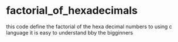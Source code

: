 # factorial_of_hexadecimals
this code define the factorial of the hexa decimal numbers to using c language it is easy to understand bby the bigginners

